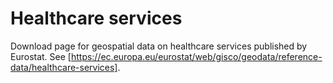 # Healthcare services

Download page for geospatial data on healthcare services published by Eurostat.
See [https://ec.europa.eu/eurostat/web/gisco/geodata/reference-data/healthcare-services].
